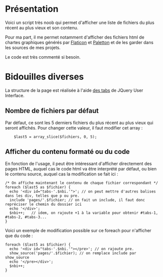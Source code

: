 # Présentation

Voici un script très noob qui permet d'afficher une liste de fichiers du plus récent au plus vieux et son contenu.

Pour ma part, il me permet notamment d'afficher des fichiers html de chartes graphiques générés par [Flaticon](http://flaticon.com) et [Paletton](http://paletton.com) et de les garder dans les sources de mes projets.

Le code est très commenté si besoin.

# Bidouilles diverses

La structure de la page est réalisée à l'aide [des tabs](https://jqueryui.com/tabs/#default) de JQuery User Interface.

## Nombre de fichiers par défaut

Par défaut, ce sont les 5 derniers fichiers du plus récent au plus vieux qui seront affichés. Pour changer cette valeur, il faut modifier cet array :

        $last5 = array_slice($fichiers, 0, 5);
        
## Afficher du contenu formaté ou du code

En fonction de l'usage, il peut être intéressant d'afficher directement des pages HTML, auquel cas le code html va être interprété par défaut, ou bien le contenu source, auquel cas la modification se fait ici :

    /* On affiche maintenant le contenu de chaque fichier correspondant */
    foreach ($last5 as $fichier) {	
      echo '<div id="tabs-'.$nbi.'">'; // on peut mettre d'autres balises dans les div, telles que p ou pre.
      include 'pages/'.$fichier; // on fait un include, il faut donc repréciser le chemin du dossier ici
      echo '</div>';	
      $nbi++;	// idem, on rajoute +1 à la variable pour obtenir #tabs-1, #tabs-2, #tabs-3...	
    }

Voici un exemple de modification possible sur ce foreach pour n'afficher que du code :

    foreach ($last5 as $fichier) {	
      echo '<div id="tabs-'.$nbi.'"></pre>'; // on rajoute pre.
      show_source('pages/'.$fichier); // on remplace include par show_source
      echo '</pre></div>';	
      $nbi++;	
    }
